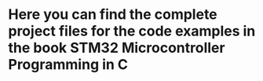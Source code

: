# Here you can find the complete project files for the code examples in the book STM32 Microcontroller Programming in C

